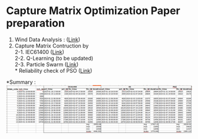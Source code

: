 # Capture Matrix Optimization Paper preparation
1. Wind Data Analysis : (<a href='https://github.com/jehyunlee/tmp/blob/master/markdown/WindAnalysis.md'>Link</a>)  
2. Capture Matrix Contruction by  
  2-1. IEC61400 (<a href='https://github.com/jehyunlee/tmp/blob/master/markdown/IEC61400.md'>Link</a>)  
  2-2. Q-Learning (to be updated)  
  2-3. Particle Swarm (<a href='https://github.com/jehyunlee/tmp/blob/master/markdown/PSO_analysis.md'>Link</a>)  
       * Reliability check of PSO (<a href='https://github.com/jehyunlee/tmp/blob/master/notebook/PSO_analysis.ipynb'>Link</a>)

*Summary :
![summary](images/summary.png)
